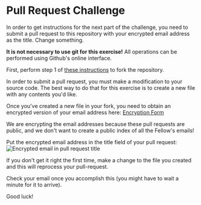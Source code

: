 # Pull Request Challenge

In order to get instructions for the next part of the challenge, you need to submit a pull request to this repository with your encrypted email address as the title. Change something.

**It is not necessary to use git for this exercise!** All operations can be performed using Github's online interface.

First, perform step 1 of [these instructions](https://help.github.com/articles/fork-a-repo) to fork the repository.

In order to submit a pull request, you must make a modification to your source code. The best way to do that for this exercise is to create a new file with any contents you'd like.

Once you've created a new file in your fork, you need to obtain an encrypted version of your email address here:
[Encryption Form](http://vfa-tech-challenge.herokuapp.com/encryption)

We are encrypting the email addresses because these pull requests are public, and we don't want to create a public index of all the Fellow's emails!

Put the encrypted email address in the title field of your pull request:
![Encrypted email in pull request title](http://vfa-tech-challenge.s3.amazonaws.com/pull-request-title.png)

If you don't get it right the first time, make a change to the file you created and this will reprocess your pull-request.

Check your email once you accomplish this (you might have to wait a minute for it to arrive).

Good luck!
